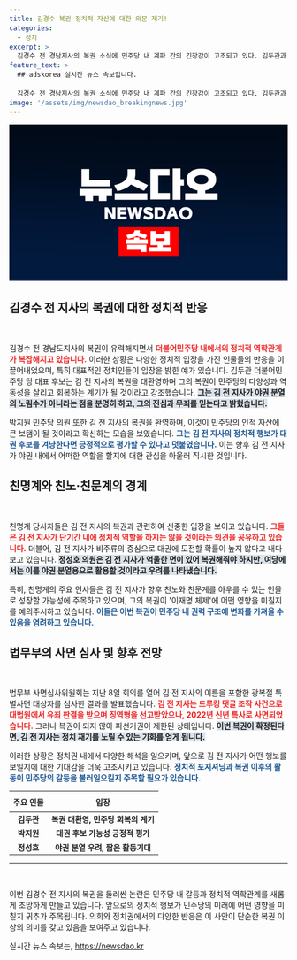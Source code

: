 ```yaml
---
title: 김경수 복권 정치적 자산에 대한 의문 제기!
categories:
  - 정치
excerpt: >
  김경수 전 경남지사의 복권 소식에 민주당 내 계파 간의 긴장감이 고조되고 있다. 김두관과 박지원은 긍정적인 반응을 보였지만, 친명계는 여권의 야당 분열 의도로 경계하고 있다. 복권이 정치적 재기의 계기가 될지 주목된다.
feature_text: >
  ## adskorea 실시간 뉴스 속보입니다.

  김경수 전 경남지사의 복권 소식에 민주당 내 계파 간의 긴장감이 고조되고 있다. 김두관과 박지원은 긍정적인 반응을 보였지만, 친명계는 여권의 야당 분열 의도로 경계하고 있다. 복권이 정치적 재기의 계기가 될지 주목된다.
image: '/assets/img/newsdao_breakingnews.jpg'
---
```


<p><img src="/assets/img/newsdao_breakingnews.jpg" alt="adskorea 속보" /></p>

<h2 data-ke-size="size26">김경수 전 지사의 복권에 대한 정치적 반응</h2>

<p data-ke-size="size16">&nbsp;</p>

<p>김경수 전 경남도지사의 복권이 유력해지면서 <b><span style="color: #ee2323;">더불어민주당 내에서의 정치적 역학관계가 복잡해지고 있습니다.</span></b> 이러한 상황은 다양한 정치적 입장을 가진 인물들의 반응을 이끌어내었으며, 특히 대표적인 정치인들이 입장을 밝힌 예가 있습니다. 김두관 더불어민주당 당 대표 후보는 김 전 지사의 복권을 대환영하며 그의 복권이 민주당의 다양성과 역동성을 살리고 회복하는 계기가 될 것이라고 강조했습니다. <b><span style="background-color: #21538527;">그는 김 전 지사가 야권 분열의 노림수가 아니라는 점을 분명히 하고, 그의 진심과 무죄를 믿는다고 밝혔습니다.</span></b> </p>

<p>박지원 민주당 의원 또한 김 전 지사의 복권을 환영하며, 이것이 민주당의 인적 자산에 큰 보탬이 될 것이라고 확신하는 모습을 보였습니다. <b><span style="color: #1a5490;">그는 김 전 지사의 정치적 행보가 대권 후보를 겨냥한다면 긍정적으로 평가할 수 있다고 덧붙였습니다.</span></b> 이는 향후 김 전 지사가 야권 내에서 어떠한 역할을 할지에 대한 관심을 아울러 직시한 것입니다.</p>

<h2 data-ke-size="size26">친명계와 친노·친문계의 경계</h2>

<p data-ke-size="size16">&nbsp;</p>

<p>친명계 당사자들은 김 전 지사의 복권과 관련하여 신중한 입장을 보이고 있습니다. <b><span style="color: #ee2323;">그들은 김 전 지사가 단기간 내에 정치적 역할을 하지는 않을 것이라는 의견을 공유하고 있습니다.</span></b> 더불어, 김 전 지사가 비주류의 중심으로 대권에 도전할 확률이 높지 않다고 내다보고 있습니다. <b><span style="background-color: #21538527;">정성호 의원은 김 전 지사가 억울한 면이 있어 복권해줘야 하지만, 여당에서는 이를 야권 분열용으로 활용할 것이라고 우려를 나타냈습니다.</span></b></p>

<p>특히, 친명계의 주요 인사들은 김 전 지사가 향후 친노와 친문계를 아우를 수 있는 인물로 성장할 가능성에 주목하고 있으며, 그의 복권이 '이재명 체제'에 어떤 영향을 미칠지를 예의주시하고 있습니다. <b><span style="color: #1a5490;">이들은 이번 복권이 민주당 내 권력 구조에 변화를 가져올 수 있음을 염려하고 있습니다.</span></b></p>

<h2 data-ke-size="size26">법무부의 사면 심사 및 향후 전망</h2>

<p data-ke-size="size16">&nbsp;</p>

<p>법무부 사면심사위원회는 지난 8일 회의를 열어 김 전 지사의 이름을 포함한 광복절 특별사면 대상자를 심사한 결과를 발표했습니다. <b><span style="color: #ee2323;">김 전 지사는 드루킹 댓글 조작 사건으로 대법원에서 유죄 판결을 받으며 징역형을 선고받았으나, 2022년 신년 특사로 사면되었습니다.</span></b> 그러나 복권이 되지 않아 피선거권이 제한된 상태입니다. <b><span style="background-color: #21538527;">이번 복권이 확정된다면, 김 전 지사는 정치 재기를 노릴 수 있는 기회를 얻게 됩니다.</span></b></p>

<p>이러한 상황은 정치권 내에서 다양한 해석을 일으키며, 앞으로 김 전 지사가 어떤 행보를 보일지에 대한 기대감을 더욱 고조시키고 있습니다. <b><span style="color: #1a5490;">정치적 포지셔닝과 복권 이후의 활동이 민주당의 갈등을 불러일으킬지 주목할 필요가 있습니다.</span></b> </p>

<table style="width: 100%; border-collapse: collapse;">
  <thead>
    <tr>
      <th style="text-align: center; height: 30px;"><b>주요 인물</b></th>
      <th style="text-align: center; height: 30px;"><b>입장</b></th>
    </tr>
  </thead>
  <tbody>
    <tr>
      <td style="text-align: center; height: 17px;"><b>김두관</b></td>
      <td style="text-align: center; height: 17px;"><b>복권 대환영, 민주당 회복의 계기</b></td>
    </tr>
    <tr>
      <td style="text-align: center; height: 17px;"><b>박지원</b></td>
      <td style="text-align: center; height: 17px;"><b>대권 후보 가능성 긍정적 평가</b></td>
    </tr>
    <tr>
      <td style="text-align: center; height: 17px;"><b>정성호</b></td>
      <td style="text-align: center; height: 17px;"><b>야권 분열 우려, 짧은 활동기대</b></td>
    </tr>
  </tbody>
</table>

<hr>

<p data-ke-size="size16">&nbsp;</p>

<p>이번 김경수 전 지사의 복권을 둘러싼 논란은 민주당 내 갈등과 정치적 역학관계를 새롭게 조망하게 만들고 있습니다. 앞으로의 정치적 행보가 민주당의 미래에 어떤 영향을 미칠지 귀추가 주목됩니다.  의회와 정치권에서의 다양한 반응은 이 사안이 단순한 복권 이상의 의미를 갖고 있음을 보여주고 있습니다. </p>
실시간 뉴스 속보는, <a href="https://newsdao.kr" rel="dofollow">https://newsdao.kr</a>


